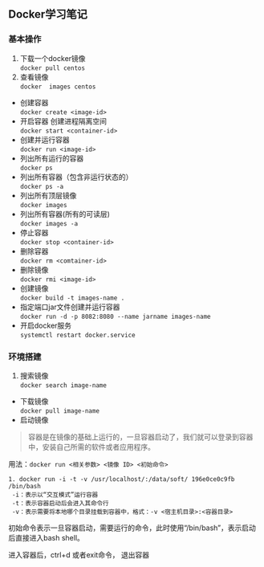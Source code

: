 ## Docker学习笔记

### 基本操作
1. 下载一个docker镜像 <br>
   `docker pull centos`
2. 查看镜像<br>
  `docker  images centos`
- 创建容器<br>
`docker create <image-id>`
- 开启容器 创建进程隔离空间<br>
`docker start <container-id>`
- 创建并运行容器<br>
`docker run <image-id>`
- 列出所有运行的容器<br>
`docker ps `
- 列出所有容器（包含非运行状态的）<br>
`docker ps -a`
- 列出所有顶层镜像<br>
`docker images`
- 列出所有容器(所有的可读层)<br>
`docker images -a`
- 停止容器<br>
`docker stop <container-id>`
- 删除容器<br>
`docker rm <comtainer-id>`
- 删除镜像<br>
`docker rmi <image-id>`
- 创建镜像<br>
`docker build -t images-name .`
- 指定端口jar文件创建并运行容器<br>
`docker run -d -p 8082:8080 --name jarname images-name`
- 开启docker服务<br>
`systemctl restart docker.service`

### 环境搭建
1. 搜索镜像  
`docker search image-name`
- 下载镜像  
`docker pull image-name`
- 启动镜像  
> 容器是在镜像的基础上运行的，一旦容器启动了，我们就可以登录到容器中，安装自己所需的软件或者应用程序。

 用法：`docker run <相关参数> <镜像 ID> <初始命令>`

 ```
 1. docker run -i -t -v /usr/localhost/:/data/soft/ 196e0ce0c9fb /bin/bash
  -i：表示以“交互模式”运行容器
  -t：表示容器启动后会进入其命令行
  -v：表示需要将本地哪个目录挂载到容器中，格式：-v <宿主机目录>:<容器目录>
 ```
 初始命令表示一旦容器启动，需要运行的命令，此时使用“/bin/bash”，表示启动后直接进入bash shell。

 进入容器后，ctrl+d 或者exit命令， 退出容器
